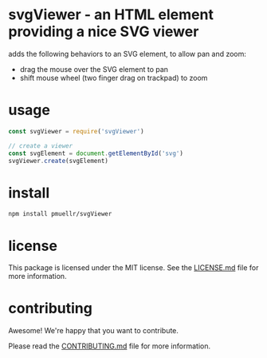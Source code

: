 svgViewer - an HTML element providing a nice SVG viewer
================================================================================

adds the following behaviors to an SVG element, to allow pan and zoom:

* drag the mouse over the SVG element to pan
* shift mouse wheel (two finger drag on trackpad) to zoom


usage
================================================================================

```js
const svgViewer = require('svgViewer')

// create a viewer
const svgElement = document.getElementById('svg')
svgViewer.create(svgElement)
```


install
================================================================================

    npm install pmuellr/svgViewer


license
================================================================================

This package is licensed under the MIT license.  See the
[LICENSE.md](LICENSE.md) file for more information.


contributing
================================================================================

Awesome!  We're happy that you want to contribute.

Please read the [CONTRIBUTING.md](CONTRIBUTING.md) file for more information.
